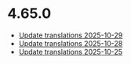 # 4.65.0
- [Update translations 2025-10-29](https://issues.shopware.com/issues/)
- [Update translations 2025-10-28](https://issues.shopware.com/issues/)
- [Update translations 2025-10-25](https://issues.shopware.com/issues/)